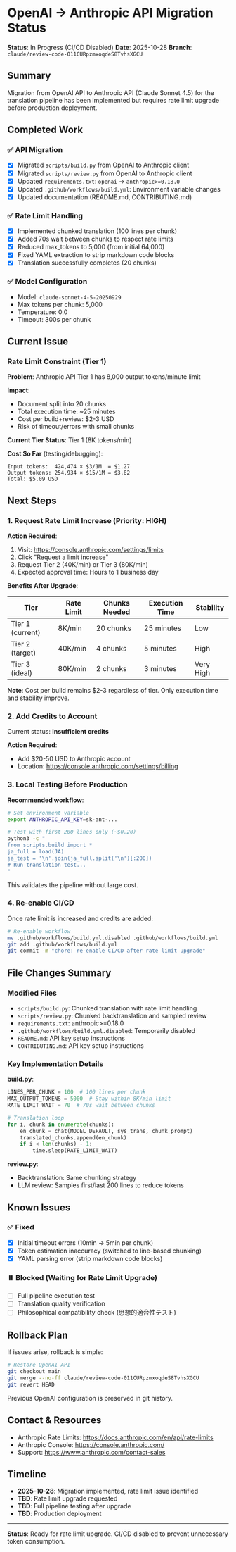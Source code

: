# OpenAI → Anthropic API Migration Status

**Status**: In Progress (CI/CD Disabled)
**Date**: 2025-10-28
**Branch**: `claude/review-code-011CURpzmxoqdeS8TvhsXGCU`

## Summary

Migration from OpenAI API to Anthropic API (Claude Sonnet 4.5) for the translation pipeline has been implemented but requires rate limit upgrade before production deployment.

## Completed Work

### ✅ API Migration
- [x] Migrated `scripts/build.py` from OpenAI to Anthropic client
- [x] Migrated `scripts/review.py` from OpenAI to Anthropic client
- [x] Updated `requirements.txt`: `openai` → `anthropic>=0.18.0`
- [x] Updated `.github/workflows/build.yml`: Environment variable changes
- [x] Updated documentation (README.md, CONTRIBUTING.md)

### ✅ Rate Limit Handling
- [x] Implemented chunked translation (100 lines per chunk)
- [x] Added 70s wait between chunks to respect rate limits
- [x] Reduced max_tokens to 5,000 (from initial 64,000)
- [x] Fixed YAML extraction to strip markdown code blocks
- [x] Translation successfully completes (20 chunks)

### ✅ Model Configuration
- Model: `claude-sonnet-4-5-20250929`
- Max tokens per chunk: 5,000
- Temperature: 0.0
- Timeout: 300s per chunk

## Current Issue

### Rate Limit Constraint (Tier 1)

**Problem**: Anthropic API Tier 1 has 8,000 output tokens/minute limit

**Impact**:
- Document split into 20 chunks
- Total execution time: ~25 minutes
- Cost per build+review: $2-3 USD
- Risk of timeout/errors with small chunks

**Current Tier Status**: Tier 1 (8K tokens/min)

**Cost So Far** (testing/debugging):
```
Input tokens:  424,474 × $3/1M  = $1.27
Output tokens: 254,934 × $15/1M = $3.82
Total: $5.09 USD
```

## Next Steps

### 1. Request Rate Limit Increase (Priority: HIGH)

**Action Required**:
1. Visit: https://console.anthropic.com/settings/limits
2. Click "Request a limit increase"
3. Request Tier 2 (40K/min) or Tier 3 (80K/min)
4. Expected approval time: Hours to 1 business day

**Benefits After Upgrade**:

| Tier | Rate Limit | Chunks Needed | Execution Time | Stability |
|------|-----------|---------------|----------------|-----------|
| Tier 1 (current) | 8K/min | 20 chunks | 25 minutes | Low |
| Tier 2 (target) | 40K/min | 4 chunks | 5 minutes | High |
| Tier 3 (ideal) | 80K/min | 2 chunks | 3 minutes | Very High |

**Note**: Cost per build remains $2-3 regardless of tier. Only execution time and stability improve.

### 2. Add Credits to Account

Current status: **Insufficient credits**

**Action Required**:
- Add $20-50 USD to Anthropic account
- Location: https://console.anthropic.com/settings/billing

### 3. Local Testing Before Production

**Recommended workflow**:

```bash
# Set environment variable
export ANTHROPIC_API_KEY=sk-ant-...

# Test with first 200 lines only (~$0.20)
python3 -c "
from scripts.build import *
ja_full = load(JA)
ja_test = '\n'.join(ja_full.split('\n')[:200])
# Run translation test...
"
```

This validates the pipeline without large cost.

### 4. Re-enable CI/CD

Once rate limit is increased and credits are added:

```bash
# Re-enable workflow
mv .github/workflows/build.yml.disabled .github/workflows/build.yml
git add .github/workflows/build.yml
git commit -m "chore: re-enable CI/CD after rate limit upgrade"
```

## File Changes Summary

### Modified Files
- `scripts/build.py`: Chunked translation with rate limit handling
- `scripts/review.py`: Chunked backtranslation and sampled review
- `requirements.txt`: anthropic>=0.18.0
- `.github/workflows/build.yml.disabled`: Temporarily disabled
- `README.md`: API key setup instructions
- `CONTRIBUTING.md`: API key setup instructions

### Key Implementation Details

**build.py**:
```python
LINES_PER_CHUNK = 100  # 100 lines per chunk
MAX_OUTPUT_TOKENS = 5000  # Stay within 8K/min limit
RATE_LIMIT_WAIT = 70  # 70s wait between chunks

# Translation loop
for i, chunk in enumerate(chunks):
    en_chunk = chat(MODEL_DEFAULT, sys_trans, chunk_prompt)
    translated_chunks.append(en_chunk)
    if i < len(chunks) - 1:
        time.sleep(RATE_LIMIT_WAIT)
```

**review.py**:
- Backtranslation: Same chunking strategy
- LLM review: Samples first/last 200 lines to reduce tokens

## Known Issues

### ✅ Fixed
- [x] Initial timeout errors (10min → 5min per chunk)
- [x] Token estimation inaccuracy (switched to line-based chunking)
- [x] YAML parsing error (strip markdown code blocks)

### ⏸️ Blocked (Waiting for Rate Limit Upgrade)
- [ ] Full pipeline execution test
- [ ] Translation quality verification
- [ ] Philosophical compatibility check (思想的適合性テスト)

## Rollback Plan

If issues arise, rollback is simple:

```bash
# Restore OpenAI API
git checkout main
git merge --no-ff claude/review-code-011CURpzmxoqdeS8TvhsXGCU
git revert HEAD
```

Previous OpenAI configuration is preserved in git history.

## Contact & Resources

- Anthropic Rate Limits: https://docs.anthropic.com/en/api/rate-limits
- Anthropic Console: https://console.anthropic.com/
- Support: https://www.anthropic.com/contact-sales

## Timeline

- **2025-10-28**: Migration implemented, rate limit issue identified
- **TBD**: Rate limit upgrade requested
- **TBD**: Full pipeline testing after upgrade
- **TBD**: Production deployment

---

**Status**: Ready for rate limit upgrade. CI/CD disabled to prevent unnecessary token consumption.
